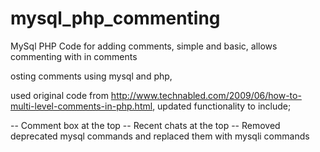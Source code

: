 # mysql_php_commenting
MySql PHP Code for adding comments, simple and basic, allows commenting with in comments

osting comments using mysql and php,

used original code from http://www.technabled.com/2009/06/how-to-multi-level-comments-in-php.html, updated functionality to include;

-- Comment box at the top
-- Recent chats at the top 
-- Removed deprecated mysql commands and replaced them with mysqli commands
